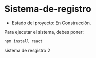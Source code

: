 # Sistema-de-registro

  - Estado del proyecto: En Construcciòn.

Para ejecutar el sistema, debes poner:

```npm install react```

sistema de resgistro 2
